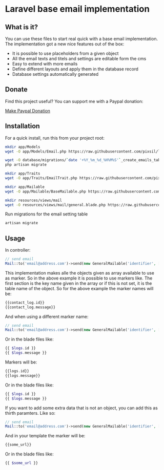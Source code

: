 # Laravel base email implementation


## What is it?

You can use these files to start real quick with a base email implementation. The implementation got a new nice features out of the box:

* It is possible to use placeholders from a given object
* All the email texts and titels and settings are editable form the cms
* Easy to extend with more emails
* Define different layouts and apply them in the database record
* Database settings automatically generated

## Donate

Find this project useful? You can support me with a Paypal donation:

[Make Paypal Donation](https://www.paypal.com/donate/?hosted_button_id=2XCS6R3CTC5BA)

## Installation

For a quick install, run this from your project root:
```bash
mkdir app/Models
wget -O app/Models/Email.php https://raw.githubusercontent.com/pixsil/laravel-base-email-implementation/main/Models/Email.php

wget -O database/migrations/`date '+%Y_%m_%d_%H%M%S'`_create_emails_table.php https://raw.githubusercontent.com/pixsil/laravel-base-email-implementation/main/Migrations/create_emails_table.php
php artisan migrate

mkdir app/Traits
wget -O app/Traits/EmailTrait.php https://raw.githubusercontent.com/pixsil/laravel-base-email-implementation/main/Traits/EmailTrait.php

mkdir app/Mailable
wget -O app/Mailable/BaseMailable.php https://raw.githubusercontent.com/pixsil/laravel-base-email-implementation/main/Mail/BaseMailable.php

mkdir resources/views/mail
wget -O resources/views/mail/general.blade.php https://raw.githubusercontent.com/pixsil/laravel-base-email-implementation/main/Views/general.blade.php
```

Run migrations for the email setting table
```bash
artisan migrate
```

## Usage

In controller:
```php
// send email
Mail::to('email@address.com')->send(new GeneralMailable('identifier', [$contact_log]));
```

This implementation makes alle the objects given as array available to use as marker. So in the above example it is possible to use markers like. The first section is the key name given in the array or if this is not set, it is the table name of the object. So for the above example the marker names will be:
```php
{{contact_log.id}}
{{contact_log.message}}
```

And when using a different marker name:

```php
// send email
Mail::to('email@address.com')->send(new GeneralMailable('identifier', ['logs' => $contact_log]));
```

Or in the blade files like:

```php
{{ $logs.id }}
{{ $logs.message }}
```

Markers will be:

```php
{{logs.id}}
{{logs.message}}
```

Or in the blade files like:

```php
{{ $logs.id }}
{{ $logs.message }}
```

If you want to add some extra data that is not an object, you can add this as thirth paramters. Like so:

```php
// send email
Mail::to('email@address.com')->send(new GeneralMailable('identifier', [$contact_log], ['some_url' => 'https://my-side.com']));
```

And in your template the marker will be:

```php
{{some_url}}
```

Or in the blade files like:

```php
{{ $some_url }}
```
